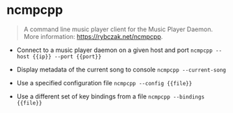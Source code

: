 # ncmpcpp
> A command line music player client for the Music Player Daemon.
> More information: <https://rybczak.net/ncmpcpp>.

- Connect to a music player daemon on a given host and port
`ncmpcpp --host {{ip}} --port {{port}}`

- Display metadata of the current song to console
`ncmpcpp --current-song`

- Use a specified configuration file
`ncmpcpp --config {{file}}`

- Use a different set of key bindings from a file
`ncmpcpp --bindings {{file}}`

